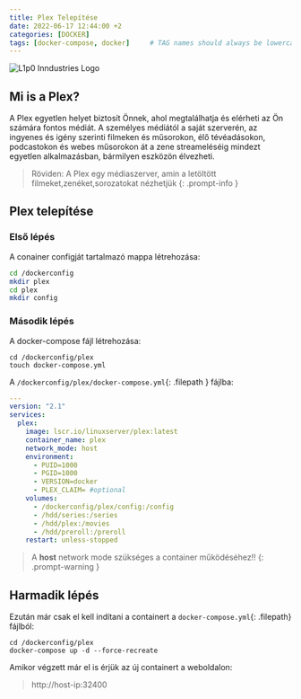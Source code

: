 ```yaml
---
title: Plex Telepítése
date: 2022-06-17 12:44:00 +2
categories: [DOCKER]
tags: [docker-compose, docker]     # TAG names should always be lowercase
---
```


![L1p0 Inndustries Logo](https://i.imgur.com/JeX5nMc.png)

## Mi is a Plex?

A Plex egyetlen helyet biztosít Önnek, ahol megtalálhatja és elérheti az Ön számára fontos médiát.
A személyes médiától a saját szerverén, az ingyenes és igény szerinti filmeken és műsorokon, élő tévéadásokon, podcastokon és webes műsorokon át a zene streameléséig mindezt egyetlen alkalmazásban, bármilyen eszközön élvezheti.

> Röviden: A Plex egy médiaszerver, amin a letöltött filmeket,zenéket,sorozatokat nézhetjük
{: .prompt-info }

## Plex telepítése

### Első lépés

A conainer configját tartalmazó mappa létrehozása:

```bash
cd /dockerconfig
mkdir plex
cd plex
mkdir config
```

### Második lépés

A docker-compose fájl létrehozása:

```shell
cd /dockerconfig/plex
touch docker-compose.yml
```

A `/dockerconfig/plex/docker-compose.yml`{: .filepath } fájlba:

```yaml
---
version: "2.1"
services:
  plex:
    image: lscr.io/linuxserver/plex:latest
    container_name: plex
    network_mode: host
    environment:
      - PUID=1000
      - PGID=1000
      - VERSION=docker
      - PLEX_CLAIM= #optional
    volumes:
      - /dockerconfig/plex/config:/config
      - /hdd/series:/series
      - /hdd/plex:/movies
      - /hdd/preroll:/preroll
    restart: unless-stopped
```

> A **host** network mode szükséges a container működéséhez!!
{: .prompt-warning }


## Harmadik lépés

Ezután már csak el kell indítani a containert a `docker-compose.yml`{: .filepath} fájlból:

```shell
cd /dockerconfig/plex
docker-compose up -d --force-recreate
```

Amikor végzett már el is érjük az új containert a weboldalon:
> http://host-ip:32400
